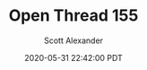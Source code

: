 ---
layout: podcast
title: "Open Thread 155"
author: Scott Alexander
description: https://slatestarcodex.com/2020/05/31/open-thread-155/
date: 2020-05-31 22:42:00 PDT
length: 311427
duration: 78
guid: open-thread-155
---